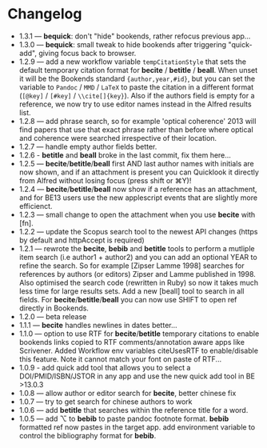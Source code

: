 # Changelog
* 1.3.1 — **bequick**: don't "hide" bookends, rather refocus previous app…
* 1.3.0 — **bequick**: small tweak to hide bookends after triggering "quick-add", giving focus back to browser.
* 1.2.9 — add a new workflow variable `tempCitationStyle` that sets the default temporary citation format for **becite** / **betitle** / **beall**. When unset it will be the Bookends standard `{author,year,#id}`, but you can set the variable to `Pandoc` / `MMD` / `LaTeX` to paste the citation in a different format (`[@key]` / `[#key]` / `\\cite[]{key}`). Also if the authors field is empty for a reference, we now try to use editor names instead in the Alfred results list.
* 1.2.8 — add phrase search, so for example 'optical coherence' 2013 will find papers that use that exact phrase rather than before where optical and coherence were searched irrespective of their location.
* 1.2.7 — handle empty author fields better.
* 1.2.6 - **betitle** and **beall** broke in the last commit, fix them here...
* 1.2.5 — **becite**/**betitle**/**beall** first AND last author names with initials are now shown, and if an attachment is present you can Quicklook it directly from Alfred without losing focus (press shift or ⌘Y)!
* 1.2.4 — **becite**/**betitle**/**beall** now show if a reference has an attachment, and for BE13 users use the new applescript events that are slightly more efficienct.
* 1.2.3 — small change to open the attachment when you use **becite** with [fn].
* 1.2.2 — update the Scopus search tool to the newest API changes (https by default and httpAccept is required)
* 1.2.1 — rewrote the **becite**, **bebib** and **betitle** tools to perform a mutliple item search (i.e author1 + author2) and you can add an optional YEAR to refine the search. So for example [Zipser Lamme 1998] searches for references by authors (or editors) Zipser and Lamme published in 1998. Also optimised the search code (rewritten in Ruby) so now it takes much less time for large results sets. Add a new [beall] tool to search in all fields. For **becite**/**betitle**/**beall** you can now use SHIFT to open ref directly in Bookends.
* 1.2.0 — beta release
* 1.1.1 — **becite** handles newlines in dates better...
* 1.1.0 — option to use RTF for **becite**/**betitle** temporary citations to enable bookends links copied to RTF comments/annotation aware apps like Scrivener. Added Workflow env variables citeUsesRTF to enable/disable this feature. Note it cannot match your font on paste of RTF...
* 1.0.9 - add quick add tool that allows you to select a DOI/PMID/ISBN/JSTOR in any app and use the new quick add tool in BE >13.0.3
* 1.0.8 — allow author or editor search for **becite**, better chinese fix
* 1.0.7 — try to get search for chinese authors to work
* 1.0.6 — add **betitle** that searches within the reference title for a word.
* 1.0.5 — add ⌥ to **bebib** to paste pandoc footnote format. **bebib** formatted ref now pastes in the target app. add environment variable to control the bibliography format for **bebib**.